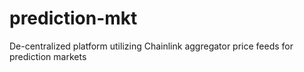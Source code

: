 # prediction-mkt
De-centralized platform utilizing Chainlink aggregator price feeds for prediction markets
